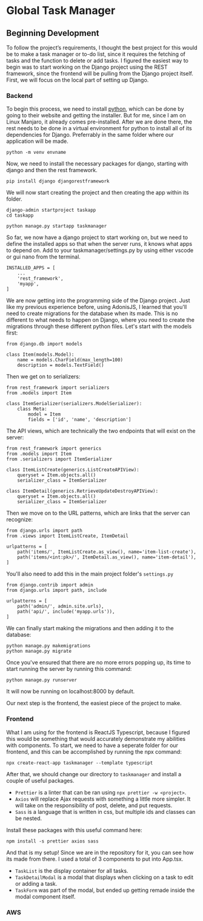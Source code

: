 # Global Task Manager
## Beginning Development
To follow the project’s requirements, I thought the best project for this would be to make a task manager or to-do list, since it requires the fetching of tasks and the function to delete or add tasks. I figured the easiest way to begin was to start working on the Django project using the REST framework, since the frontend will be pulling from the Django project itself. First, we will focus on the local part of setting up Django.

### Backend
To begin this process, we need to install [python](https://www.python.org/), which can be done by going to their website and getting the installer. But for me, since I am on Linux Manjaro, it already comes pre-installed.
After we are done there, the rest needs to be done in a virtual environment for python to install all of its dependencies for Django. Preferrably in the same folder where our application will be made.
```
python -m venv envname
```
Now, we need to install the necessary packages for django, starting with django and then the rest framework.
```
pip install django djangorestframework
```
We will now start creating the project and then creating the app within its folder.
```
django-admin startproject taskapp
cd taskapp

python manage.py startapp taskmanager
```
So far, we now have a django project to start working on, but we need to define the installed apps so that when the server runs, it knows what apps to depend on.
Add to your taskmanager/settings.py by using either vscode or gui nano from the terminal.
```
INSTALLED_APPS = [
    ...
    'rest_framework',
    'myapp',
]
```
We are now getting into the programming side of the Django project. Just like my previous experience before, using AdonisJS, I learned that you'll need to create migrations for the database when its made. This is no different to what needs to happen on Django, where you need to create the migrations through these different python files.
Let's start with the models first:
```
from django.db import models

class Item(models.Model):
    name = models.CharField(max_length=100)
    description = models.TextField()
```
Then we get on to serializers:
```
from rest_framework import serializers
from .models import Item

class ItemSerializer(serializers.ModelSerializer):
    class Meta:
        model = Item
        fields = ['id', 'name', 'description']
```
The API views, which are technically the two endpoints that will exist on the server:
```
from rest_framework import generics
from .models import Item
from .serializers import ItemSerializer

class ItemListCreate(generics.ListCreateAPIView):
    queryset = Item.objects.all()
    serializer_class = ItemSerializer

class ItemDetail(generics.RetrieveUpdateDestroyAPIView):
    queryset = Item.objects.all()
    serializer_class = ItemSerializer
```
Then we move on to the URL patterns, which are links that the server can recognize:
```
from django.urls import path
from .views import ItemListCreate, ItemDetail

urlpatterns = [
    path('items/', ItemListCreate.as_view(), name='item-list-create'),
    path('items/<int:pk>/', ItemDetail.as_view(), name='item-detail'),
]
```
You'll also need to add this in the main project folder's `settings.py`
```
from django.contrib import admin
from django.urls import path, include

urlpatterns = [
    path('admin/', admin.site.urls),
    path('api/', include('myapp.urls')),
]
```
We can finally start making the migrations and then adding it to the database:
```
python manage.py makemigrations
python manage.py migrate
```
Once you've ensured that there are no more errors popping up, its time to start running the server by running this command:
```
python manage.py runserver
```
It will now be running on localhost:8000 by default.

Our next step is the frontend, the easiest piece of the project to make.

### Frontend
What I am using for the frontend is ReactJS Typescript, because I figured this would be something that would accurately demonstrate my abilities with components.
To start, we need to have a seperate folder for our frontend, and this can be accomplished by running the npx command:
```
npx create-react-app taskmanager --template typescript
```
After that, we should change our directory to `taskmanager` and install a couple of useful packages.
* `Prettier` is a linter that can be ran using `npx prettier -w <project>`.
* `Axios` will replace Ajax requests with something a little more simpler. It will take on the responsibility of post, delete, and put requests.
* `Sass` is a language that is written in css, but multiple ids and classes can be nested.

Install these packages with this useful command here:
```
npm install -s prettier axios sass
```
And that is my setup! Since we are in the repository for it, you can see how its made from there. I used a total of 3 components to put into App.tsx.
* `TaskList` is the display container for all tasks.
* `TaskDetailModal` is a modal that displays when clicking on a task to edit or adding a task.
* `TaskForm` was part of the modal, but ended up getting remade inside the modal component itself.

### AWS
